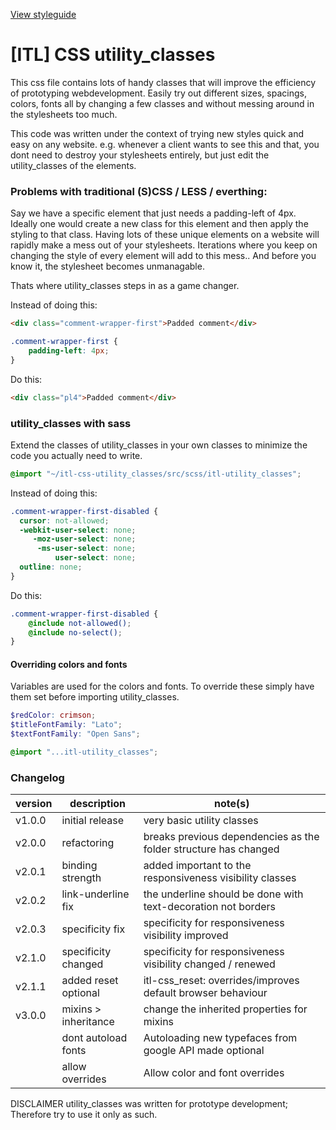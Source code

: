 [View styleguide](https://itslogical.github.io/css-utility_classes/dist/styleguide/)

# [ITL] CSS utility_classes
This css file contains lots of handy classes that will improve the efficiency of prototyping webdevelopment.
Easily try out different sizes, spacings, colors, fonts all by changing a few classes and without messing around in the stylesheets too much.

This code was written under the context of trying new styles quick and easy on any website. e.g. whenever a client wants to see this and that, you dont need to destroy your stylesheets entirely, but just edit the utility_classes of the elements.

### Problems with traditional (S)CSS / LESS / everthing:
Say we have a specific element that just needs a padding-left of 4px. Ideally one would create a new class for this element and then apply the styling to that class. Having lots of these unique elements on a website will rapidly make a mess out of your stylesheets. Iterations where you keep on changing the style of every element will add to this mess.. And before you know it, the stylesheet becomes unmanagable.

Thats where utility_classes steps in as a game changer.

Instead of doing this:
```html
<div class="comment-wrapper-first">Padded comment</div>
```
```css
.comment-wrapper-first {
    padding-left: 4px;
}
```

Do this:
```html
<div class="pl4">Padded comment</div>
```

### utility_classes with sass
Extend the classes of utility_classes in your own classes to minimize the code you actually need to write.
```css
@import "~/itl-css-utility_classes/src/scss/itl-utility_classes";
```
Instead of doing this:
```css
.comment-wrapper-first-disabled {
  cursor: not-allowed;
  -webkit-user-select: none;
     -moz-user-select: none;
      -ms-user-select: none;
          user-select: none;
  outline: none;
}
```

Do this:
```scss
.comment-wrapper-first-disabled {
    @include not-allowed();
    @include no-select();
}
```

#### Overriding colors and fonts
Variables are used for the colors and fonts.
To override these simply have them set before importing utility_classes.
```scss
$redColor: crimson;
$titleFontFamily: "Lato";
$textFontFamily: "Open Sans";

@import "...itl-utility_classes";
```



### Changelog
| version | description          | note(s)                                                          |
|---------|----------------------|------------------------------------------------------------------|
| v1.0.0  | initial release      | very basic utility classes                                       |
| v2.0.0  | refactoring          | breaks previous dependencies as the folder structure has changed |
| v2.0.1  | binding strength     | added important to the responsiveness visibility classes         |
| v2.0.2  | link-underline fix   | the underline should be done with text-decoration not borders    |
| v2.0.3  | specificity fix      | specificity for responsiveness visibility improved               |
| v2.1.0  | specificity changed  | specificity for responsiveness visibility changed / renewed      |
| v2.1.1  | added reset optional | itl-css_reset: overrides/improves default browser behaviour      |
| v3.0.0  | mixins > inheritance | change the inherited properties for mixins                       |
|         | dont autoload fonts  | Autoloading new typefaces from google API made optional          |
|         | allow overrides      | Allow color and font overrides                                   |

DISCLAIMER utility_classes was written for prototype development; Therefore try to use it only as such.